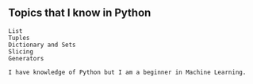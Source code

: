 ## Topics that I know in Python
```
List
Tuples
Dictionary and Sets
Slicing
Generators
```
```
I have knowledge of Python but I am a beginner in Machine Learning.
```
